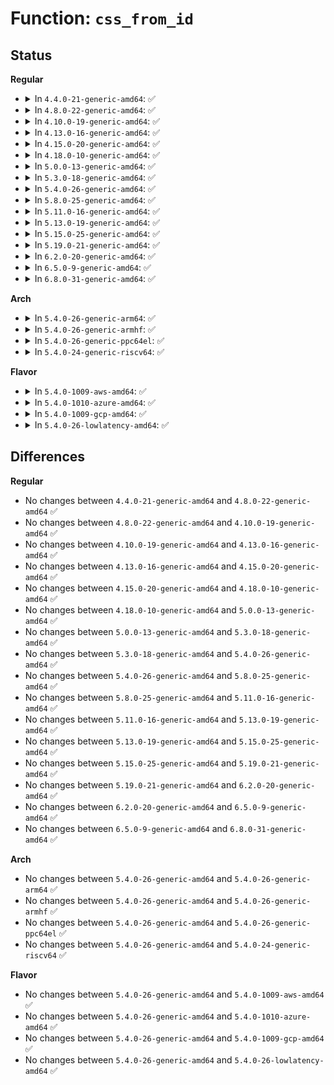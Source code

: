 # Function: <code>css_from_id</code>

## Status
<b>Regular</b>
<ul>
<li>
<details>
<summary>In <code>4.4.0-21-generic-amd64</code>: ✅</summary>

```c
struct cgroup_subsys_state * css_from_id(int id, struct cgroup_subsys * ss)
```

```json
{
  "name": "css_from_id",
  "collision_type": "Unique Global",
  "inline_type": "No",
  "funcs": [
    {
      "addr": 18446744071579998688,
      "name": "css_from_id",
      "external": true,
      "loc": "kernel/cgroup.c:5950",
      "file": "kernel/cgroup.c",
      "inline": "seen, unknown",
      "caller_inline": [],
      "caller_func": [
        "mm/memcontrol.c:mem_cgroup_try_charge",
        "mm/memcontrol.c:mem_cgroup_uncharge_swap",
        "fs/fs-writeback.c:inode_switch_wbs"
      ]
    }
  ],
  "symbols": [
    {
      "addr": 18446744071579998688,
      "name": "css_from_id",
      "section": ".text",
      "bind": "STB_GLOBAL",
      "size": 68
    }
  ]
}
```
</details>
</li>
<li>
<details>
<summary>In <code>4.8.0-22-generic-amd64</code>: ✅</summary>

```c
struct cgroup_subsys_state * css_from_id(int id, struct cgroup_subsys * ss)
```

```json
{
  "name": "css_from_id",
  "collision_type": "Unique Global",
  "inline_type": "No",
  "funcs": [
    {
      "addr": 18446744071580030672,
      "name": "css_from_id",
      "external": true,
      "loc": "kernel/cgroup.c:6190",
      "file": "kernel/cgroup.c",
      "inline": "seen, unknown",
      "caller_inline": [],
      "caller_func": [
        "fs/fs-writeback.c:inode_switch_wbs"
      ]
    }
  ],
  "symbols": [
    {
      "addr": 18446744071580030672,
      "name": "css_from_id",
      "section": ".text",
      "bind": "STB_GLOBAL",
      "size": 59
    }
  ]
}
```
</details>
</li>
<li>
<details>
<summary>In <code>4.10.0-19-generic-amd64</code>: ✅</summary>

```c
struct cgroup_subsys_state * css_from_id(int id, struct cgroup_subsys * ss)
```

```json
{
  "name": "css_from_id",
  "collision_type": "Unique Global",
  "inline_type": "No",
  "funcs": [
    {
      "addr": 18446744071580064848,
      "name": "css_from_id",
      "external": true,
      "loc": "kernel/cgroup.c:6219",
      "file": "kernel/cgroup.c",
      "inline": "seen, unknown",
      "caller_inline": [],
      "caller_func": [
        "fs/fs-writeback.c:inode_switch_wbs"
      ]
    }
  ],
  "symbols": [
    {
      "addr": 18446744071580064848,
      "name": "css_from_id",
      "section": ".text",
      "bind": "STB_GLOBAL",
      "size": 60
    }
  ]
}
```
</details>
</li>
<li>
<details>
<summary>In <code>4.13.0-16-generic-amd64</code>: ✅</summary>

```c
struct cgroup_subsys_state * css_from_id(int id, struct cgroup_subsys * ss)
```

```json
{
  "name": "css_from_id",
  "collision_type": "Unique Global",
  "inline_type": "No",
  "funcs": [
    {
      "addr": 18446744071580060208,
      "name": "css_from_id",
      "external": true,
      "loc": "kernel/cgroup/cgroup.c:5039",
      "file": "kernel/cgroup/cgroup.c",
      "inline": "seen, unknown",
      "caller_inline": [],
      "caller_func": [
        "fs/fs-writeback.c:inode_switch_wbs"
      ]
    }
  ],
  "symbols": [
    {
      "addr": 18446744071580060208,
      "name": "css_from_id",
      "section": ".text",
      "bind": "STB_GLOBAL",
      "size": 29
    }
  ]
}
```
</details>
</li>
<li>
<details>
<summary>In <code>4.15.0-20-generic-amd64</code>: ✅</summary>

```c
struct cgroup_subsys_state * css_from_id(int id, struct cgroup_subsys * ss)
```

```json
{
  "name": "css_from_id",
  "collision_type": "Unique Global",
  "inline_type": "No",
  "funcs": [
    {
      "addr": 18446744071580110976,
      "name": "css_from_id",
      "external": true,
      "loc": "kernel/cgroup/cgroup.c:5706",
      "file": "kernel/cgroup/cgroup.c",
      "inline": "seen, unknown",
      "caller_inline": [],
      "caller_func": [
        "fs/fs-writeback.c:inode_switch_wbs"
      ]
    }
  ],
  "symbols": [
    {
      "addr": 18446744071580110976,
      "name": "css_from_id",
      "section": ".text",
      "bind": "STB_GLOBAL",
      "size": 29
    }
  ]
}
```
</details>
</li>
<li>
<details>
<summary>In <code>4.18.0-10-generic-amd64</code>: ✅</summary>

```c
struct cgroup_subsys_state * css_from_id(int id, struct cgroup_subsys * ss)
```

```json
{
  "name": "css_from_id",
  "collision_type": "Unique Global",
  "inline_type": "No",
  "funcs": [
    {
      "addr": 18446744071580170176,
      "name": "css_from_id",
      "external": true,
      "loc": "kernel/cgroup/cgroup.c:5744",
      "file": "kernel/cgroup/cgroup.c",
      "inline": "seen, unknown",
      "caller_inline": [],
      "caller_func": [
        "fs/fs-writeback.c:inode_switch_wbs"
      ]
    }
  ],
  "symbols": [
    {
      "addr": 18446744071580170176,
      "name": "css_from_id",
      "section": ".text",
      "bind": "STB_GLOBAL",
      "size": 29
    }
  ]
}
```
</details>
</li>
<li>
<details>
<summary>In <code>5.0.0-13-generic-amd64</code>: ✅</summary>

```c
struct cgroup_subsys_state * css_from_id(int id, struct cgroup_subsys * ss)
```

```json
{
  "name": "css_from_id",
  "collision_type": "Unique Global",
  "inline_type": "No",
  "funcs": [
    {
      "addr": 18446744071580218080,
      "name": "css_from_id",
      "external": true,
      "loc": "kernel/cgroup/cgroup.c:5847",
      "file": "kernel/cgroup/cgroup.c",
      "inline": "seen, unknown",
      "caller_inline": [],
      "caller_func": [
        "fs/fs-writeback.c:inode_switch_wbs"
      ]
    }
  ],
  "symbols": [
    {
      "addr": 18446744071580218080,
      "name": "css_from_id",
      "section": ".text",
      "bind": "STB_GLOBAL",
      "size": 29
    }
  ]
}
```
</details>
</li>
<li>
<details>
<summary>In <code>5.3.0-18-generic-amd64</code>: ✅</summary>

```c
struct cgroup_subsys_state * css_from_id(int id, struct cgroup_subsys * ss)
```

```json
{
  "name": "css_from_id",
  "collision_type": "Unique Global",
  "inline_type": "No",
  "funcs": [
    {
      "addr": 18446744071580266464,
      "name": "css_from_id",
      "external": true,
      "loc": "kernel/cgroup/cgroup.c:6224",
      "file": "kernel/cgroup/cgroup.c",
      "inline": "seen, unknown",
      "caller_inline": [],
      "caller_func": [
        "fs/fs-writeback.c:inode_switch_wbs"
      ]
    }
  ],
  "symbols": [
    {
      "addr": 18446744071580266464,
      "name": "css_from_id",
      "section": ".text",
      "bind": "STB_GLOBAL",
      "size": 29
    }
  ]
}
```
</details>
</li>
<li>
<details>
<summary>In <code>5.4.0-26-generic-amd64</code>: ✅</summary>

```c
struct cgroup_subsys_state * css_from_id(int id, struct cgroup_subsys * ss)
```

```json
{
  "name": "css_from_id",
  "collision_type": "Unique Global",
  "inline_type": "No",
  "funcs": [
    {
      "addr": 18446744071580314768,
      "name": "css_from_id",
      "external": true,
      "loc": "kernel/cgroup/cgroup.c:6239",
      "file": "kernel/cgroup/cgroup.c",
      "inline": "seen, unknown",
      "caller_inline": [],
      "caller_func": [
        "fs/fs-writeback.c:cgroup_writeback_by_id",
        "fs/fs-writeback.c:inode_switch_wbs"
      ]
    }
  ],
  "symbols": [
    {
      "addr": 18446744071580314768,
      "name": "css_from_id",
      "section": ".text",
      "bind": "STB_GLOBAL",
      "size": 29
    }
  ]
}
```
</details>
</li>
<li>
<details>
<summary>In <code>5.8.0-25-generic-amd64</code>: ✅</summary>

```c
struct cgroup_subsys_state * css_from_id(int id, struct cgroup_subsys * ss)
```

```json
{
  "name": "css_from_id",
  "collision_type": "Unique Global",
  "inline_type": "No",
  "funcs": [
    {
      "addr": 18446744071580386208,
      "name": "css_from_id",
      "external": true,
      "loc": "kernel/cgroup/cgroup.c:6309",
      "file": "kernel/cgroup/cgroup.c",
      "inline": "seen, unknown",
      "caller_inline": [],
      "caller_func": [
        "fs/fs-writeback.c:cgroup_writeback_by_id",
        "fs/fs-writeback.c:inode_switch_wbs"
      ]
    }
  ],
  "symbols": [
    {
      "addr": 18446744071580386208,
      "name": "css_from_id",
      "section": ".text",
      "bind": "STB_GLOBAL",
      "size": 29
    }
  ]
}
```
</details>
</li>
<li>
<details>
<summary>In <code>5.11.0-16-generic-amd64</code>: ✅</summary>

```c
struct cgroup_subsys_state * css_from_id(int id, struct cgroup_subsys * ss)
```

```json
{
  "name": "css_from_id",
  "collision_type": "Unique Global",
  "inline_type": "No",
  "funcs": [
    {
      "addr": 18446744071580373216,
      "name": "css_from_id",
      "external": true,
      "loc": "kernel/cgroup/cgroup.c:6301",
      "file": "kernel/cgroup/cgroup.c",
      "inline": "seen, unknown",
      "caller_inline": [],
      "caller_func": [
        "fs/fs-writeback.c:cgroup_writeback_by_id",
        "fs/fs-writeback.c:inode_switch_wbs"
      ]
    }
  ],
  "symbols": [
    {
      "addr": 18446744071580373216,
      "name": "css_from_id",
      "section": ".text",
      "bind": "STB_GLOBAL",
      "size": 29
    }
  ]
}
```
</details>
</li>
<li>
<details>
<summary>In <code>5.13.0-19-generic-amd64</code>: ✅</summary>

```c
struct cgroup_subsys_state * css_from_id(int id, struct cgroup_subsys * ss)
```

```json
{
  "name": "css_from_id",
  "collision_type": "Unique Global",
  "inline_type": "No",
  "funcs": [
    {
      "addr": 18446744071580376096,
      "name": "css_from_id",
      "external": true,
      "loc": "kernel/cgroup/cgroup.c:6279",
      "file": "kernel/cgroup/cgroup.c",
      "inline": "seen, unknown",
      "caller_inline": [],
      "caller_func": [
        "fs/fs-writeback.c:cgroup_writeback_by_id",
        "fs/fs-writeback.c:inode_switch_wbs"
      ]
    }
  ],
  "symbols": [
    {
      "addr": 18446744071580376096,
      "name": "css_from_id",
      "section": ".text",
      "bind": "STB_GLOBAL",
      "size": 29
    }
  ]
}
```
</details>
</li>
<li>
<details>
<summary>In <code>5.15.0-25-generic-amd64</code>: ✅</summary>

```c
struct cgroup_subsys_state * css_from_id(int id, struct cgroup_subsys * ss)
```

```json
{
  "name": "css_from_id",
  "collision_type": "Unique Global",
  "inline_type": "No",
  "funcs": [
    {
      "addr": 18446744071580537360,
      "name": "css_from_id",
      "external": true,
      "loc": "kernel/cgroup/cgroup.c:6525",
      "file": "kernel/cgroup/cgroup.c",
      "inline": "seen, unknown",
      "caller_inline": [],
      "caller_func": [
        "fs/fs-writeback.c:cgroup_writeback_by_id",
        "fs/fs-writeback.c:inode_switch_wbs"
      ]
    }
  ],
  "symbols": [
    {
      "addr": 18446744071580537360,
      "name": "css_from_id",
      "section": ".text",
      "bind": "STB_GLOBAL",
      "size": 29
    }
  ]
}
```
</details>
</li>
<li>
<details>
<summary>In <code>5.19.0-21-generic-amd64</code>: ✅</summary>

```c
struct cgroup_subsys_state * css_from_id(int id, struct cgroup_subsys * ss)
```

```json
{
  "name": "css_from_id",
  "collision_type": "Unique Global",
  "inline_type": "No",
  "funcs": [
    {
      "addr": 18446744071580734784,
      "name": "css_from_id",
      "external": true,
      "loc": "kernel/cgroup/cgroup.c:6555",
      "file": "kernel/cgroup/cgroup.c",
      "inline": "seen, unknown",
      "caller_inline": [],
      "caller_func": [
        "fs/fs-writeback.c:cgroup_writeback_by_id",
        "fs/fs-writeback.c:inode_switch_wbs"
      ]
    }
  ],
  "symbols": [
    {
      "addr": 18446744071580734784,
      "name": "css_from_id",
      "section": ".text",
      "bind": "STB_GLOBAL",
      "size": 37
    }
  ]
}
```
</details>
</li>
<li>
<details>
<summary>In <code>6.2.0-20-generic-amd64</code>: ✅</summary>

```c
struct cgroup_subsys_state * css_from_id(int id, struct cgroup_subsys * ss)
```

```json
{
  "name": "css_from_id",
  "collision_type": "Unique Global",
  "inline_type": "No",
  "funcs": [
    {
      "addr": 18446744071581010752,
      "name": "css_from_id",
      "external": true,
      "loc": "kernel/cgroup/cgroup.c:6801",
      "file": "kernel/cgroup/cgroup.c",
      "inline": "seen, unknown",
      "caller_inline": [],
      "caller_func": [
        "fs/fs-writeback.c:cgroup_writeback_by_id",
        "fs/fs-writeback.c:inode_switch_wbs"
      ]
    }
  ],
  "symbols": [
    {
      "addr": 18446744071581010752,
      "name": "css_from_id",
      "section": ".text",
      "bind": "STB_GLOBAL",
      "size": 37
    }
  ]
}
```
</details>
</li>
<li>
<details>
<summary>In <code>6.5.0-9-generic-amd64</code>: ✅</summary>

```c
struct cgroup_subsys_state * css_from_id(int id, struct cgroup_subsys * ss)
```

```json
{
  "name": "css_from_id",
  "collision_type": "Unique Global",
  "inline_type": "No",
  "funcs": [
    {
      "addr": 18446744071581099136,
      "name": "css_from_id",
      "external": true,
      "loc": "kernel/cgroup/cgroup.c:6784",
      "file": "kernel/cgroup/cgroup.c",
      "inline": "seen, unknown",
      "caller_inline": [],
      "caller_func": [
        "fs/fs-writeback.c:cgroup_writeback_by_id",
        "fs/fs-writeback.c:inode_switch_wbs"
      ]
    }
  ],
  "symbols": [
    {
      "addr": 18446744071581099136,
      "name": "css_from_id",
      "section": ".text",
      "bind": "STB_GLOBAL",
      "size": 37
    }
  ]
}
```
</details>
</li>
<li>
<details>
<summary>In <code>6.8.0-31-generic-amd64</code>: ✅</summary>

```c
struct cgroup_subsys_state * css_from_id(int id, struct cgroup_subsys * ss)
```

```json
{
  "name": "css_from_id",
  "collision_type": "Unique Global",
  "inline_type": "No",
  "funcs": [
    {
      "addr": 18446744071581196560,
      "name": "css_from_id",
      "external": true,
      "loc": "kernel/cgroup/cgroup.c:6825",
      "file": "kernel/cgroup/cgroup.c",
      "inline": "seen, unknown",
      "caller_inline": [],
      "caller_func": [
        "fs/fs-writeback.c:cgroup_writeback_by_id",
        "fs/fs-writeback.c:inode_switch_wbs"
      ]
    }
  ],
  "symbols": [
    {
      "addr": 18446744071581196560,
      "name": "css_from_id",
      "section": ".text",
      "bind": "STB_GLOBAL",
      "size": 37
    }
  ]
}
```
</details>
</li>
</ul>
<b>Arch</b>
<ul>
<li>
<details>
<summary>In <code>5.4.0-26-generic-arm64</code>: ✅</summary>

```c
struct cgroup_subsys_state * css_from_id(int id, struct cgroup_subsys * ss)
```

```json
{
  "name": "css_from_id",
  "collision_type": "Unique Global",
  "inline_type": "No",
  "funcs": [
    {
      "addr": 18446603336491567792,
      "name": "css_from_id",
      "external": true,
      "loc": "kernel/cgroup/cgroup.c:6239",
      "file": "kernel/cgroup/cgroup.c",
      "inline": "seen, unknown",
      "caller_inline": [],
      "caller_func": [
        "fs/fs-writeback.c:cgroup_writeback_by_id",
        "fs/fs-writeback.c:inode_switch_wbs"
      ]
    }
  ],
  "symbols": [
    {
      "addr": 18446603336491567792,
      "name": "css_from_id",
      "section": ".text",
      "bind": "STB_GLOBAL",
      "size": 52
    }
  ]
}
```
</details>
</li>
<li>
<details>
<summary>In <code>5.4.0-26-generic-armhf</code>: ✅</summary>

```c
struct cgroup_subsys_state * css_from_id(int id, struct cgroup_subsys * ss)
```

```json
{
  "name": "css_from_id",
  "collision_type": "Unique Global",
  "inline_type": "No",
  "funcs": [
    {
      "addr": 3225532196,
      "name": "css_from_id",
      "external": true,
      "loc": "kernel/cgroup/cgroup.c:6239",
      "file": "kernel/cgroup/cgroup.c",
      "inline": "seen, unknown",
      "caller_inline": [],
      "caller_func": [
        "fs/fs-writeback.c:cgroup_writeback_by_id",
        "fs/fs-writeback.c:inode_switch_wbs"
      ]
    }
  ],
  "symbols": [
    {
      "addr": 3225532196,
      "name": "css_from_id",
      "section": ".text",
      "bind": "STB_GLOBAL",
      "size": 40
    }
  ]
}
```
</details>
</li>
<li>
<details>
<summary>In <code>5.4.0-26-generic-ppc64el</code>: ✅</summary>

```c
struct cgroup_subsys_state * css_from_id(int id, struct cgroup_subsys * ss)
```

```json
{
  "name": "css_from_id",
  "collision_type": "Unique Global",
  "inline_type": "No",
  "funcs": [
    {
      "addr": 13835058055284547040,
      "name": "css_from_id",
      "external": true,
      "loc": "kernel/cgroup/cgroup.c:6239",
      "file": "kernel/cgroup/cgroup.c",
      "inline": "seen, unknown",
      "caller_inline": [],
      "caller_func": [
        "fs/fs-writeback.c:cgroup_writeback_by_id",
        "fs/fs-writeback.c:inode_switch_wbs"
      ]
    }
  ],
  "symbols": [
    {
      "addr": 13835058055284547040,
      "name": "css_from_id",
      "section": ".text",
      "bind": "STB_GLOBAL",
      "size": 64
    }
  ]
}
```
</details>
</li>
<li>
<details>
<summary>In <code>5.4.0-24-generic-riscv64</code>: ✅</summary>

```c
struct cgroup_subsys_state * css_from_id(int id, struct cgroup_subsys * ss)
```

```json
{
  "name": "css_from_id",
  "collision_type": "Unique Global",
  "inline_type": "No",
  "funcs": [
    {
      "addr": 18446743936271981190,
      "name": "css_from_id",
      "external": true,
      "loc": "kernel/cgroup/cgroup.c:6239",
      "file": "kernel/cgroup/cgroup.c",
      "inline": "seen, unknown",
      "caller_inline": [],
      "caller_func": [
        "fs/fs-writeback.c:cgroup_writeback_by_id",
        "fs/fs-writeback.c:inode_switch_wbs"
      ]
    }
  ],
  "symbols": [
    {
      "addr": 18446743936271981190,
      "name": "css_from_id",
      "section": ".text",
      "bind": "STB_GLOBAL",
      "size": 52
    }
  ]
}
```
</details>
</li>
</ul>
<b>Flavor</b>
<ul>
<li>
<details>
<summary>In <code>5.4.0-1009-aws-amd64</code>: ✅</summary>

```c
struct cgroup_subsys_state * css_from_id(int id, struct cgroup_subsys * ss)
```

```json
{
  "name": "css_from_id",
  "collision_type": "Unique Global",
  "inline_type": "No",
  "funcs": [
    {
      "addr": 18446744071580283568,
      "name": "css_from_id",
      "external": true,
      "loc": "kernel/cgroup/cgroup.c:6239",
      "file": "kernel/cgroup/cgroup.c",
      "inline": "seen, unknown",
      "caller_inline": [],
      "caller_func": [
        "fs/fs-writeback.c:cgroup_writeback_by_id",
        "fs/fs-writeback.c:inode_switch_wbs"
      ]
    }
  ],
  "symbols": [
    {
      "addr": 18446744071580283568,
      "name": "css_from_id",
      "section": ".text",
      "bind": "STB_GLOBAL",
      "size": 29
    }
  ]
}
```
</details>
</li>
<li>
<details>
<summary>In <code>5.4.0-1010-azure-amd64</code>: ✅</summary>

```c
struct cgroup_subsys_state * css_from_id(int id, struct cgroup_subsys * ss)
```

```json
{
  "name": "css_from_id",
  "collision_type": "Unique Global",
  "inline_type": "No",
  "funcs": [
    {
      "addr": 18446744071580230976,
      "name": "css_from_id",
      "external": true,
      "loc": "kernel/cgroup/cgroup.c:6239",
      "file": "kernel/cgroup/cgroup.c",
      "inline": "seen, unknown",
      "caller_inline": [],
      "caller_func": [
        "fs/fs-writeback.c:cgroup_writeback_by_id",
        "fs/fs-writeback.c:inode_switch_wbs"
      ]
    }
  ],
  "symbols": [
    {
      "addr": 18446744071580230976,
      "name": "css_from_id",
      "section": ".text",
      "bind": "STB_GLOBAL",
      "size": 29
    }
  ]
}
```
</details>
</li>
<li>
<details>
<summary>In <code>5.4.0-1009-gcp-amd64</code>: ✅</summary>

```c
struct cgroup_subsys_state * css_from_id(int id, struct cgroup_subsys * ss)
```

```json
{
  "name": "css_from_id",
  "collision_type": "Unique Global",
  "inline_type": "No",
  "funcs": [
    {
      "addr": 18446744071580274816,
      "name": "css_from_id",
      "external": true,
      "loc": "kernel/cgroup/cgroup.c:6239",
      "file": "kernel/cgroup/cgroup.c",
      "inline": "seen, unknown",
      "caller_inline": [],
      "caller_func": [
        "fs/fs-writeback.c:cgroup_writeback_by_id",
        "fs/fs-writeback.c:inode_switch_wbs"
      ]
    }
  ],
  "symbols": [
    {
      "addr": 18446744071580274816,
      "name": "css_from_id",
      "section": ".text",
      "bind": "STB_GLOBAL",
      "size": 29
    }
  ]
}
```
</details>
</li>
<li>
<details>
<summary>In <code>5.4.0-26-lowlatency-amd64</code>: ✅</summary>

```c
struct cgroup_subsys_state * css_from_id(int id, struct cgroup_subsys * ss)
```

```json
{
  "name": "css_from_id",
  "collision_type": "Unique Global",
  "inline_type": "No",
  "funcs": [
    {
      "addr": 18446744071580328400,
      "name": "css_from_id",
      "external": true,
      "loc": "kernel/cgroup/cgroup.c:6239",
      "file": "kernel/cgroup/cgroup.c",
      "inline": "seen, unknown",
      "caller_inline": [],
      "caller_func": [
        "fs/fs-writeback.c:cgroup_writeback_by_id",
        "fs/fs-writeback.c:inode_switch_wbs"
      ]
    }
  ],
  "symbols": [
    {
      "addr": 18446744071580328400,
      "name": "css_from_id",
      "section": ".text",
      "bind": "STB_GLOBAL",
      "size": 29
    }
  ]
}
```
</details>
</li>
</ul>

## Differences
<b>Regular</b>
<ul>
<li>
No changes between <code>4.4.0-21-generic-amd64</code> and <code>4.8.0-22-generic-amd64</code> ✅
</li>
<li>
No changes between <code>4.8.0-22-generic-amd64</code> and <code>4.10.0-19-generic-amd64</code> ✅
</li>
<li>
No changes between <code>4.10.0-19-generic-amd64</code> and <code>4.13.0-16-generic-amd64</code> ✅
</li>
<li>
No changes between <code>4.13.0-16-generic-amd64</code> and <code>4.15.0-20-generic-amd64</code> ✅
</li>
<li>
No changes between <code>4.15.0-20-generic-amd64</code> and <code>4.18.0-10-generic-amd64</code> ✅
</li>
<li>
No changes between <code>4.18.0-10-generic-amd64</code> and <code>5.0.0-13-generic-amd64</code> ✅
</li>
<li>
No changes between <code>5.0.0-13-generic-amd64</code> and <code>5.3.0-18-generic-amd64</code> ✅
</li>
<li>
No changes between <code>5.3.0-18-generic-amd64</code> and <code>5.4.0-26-generic-amd64</code> ✅
</li>
<li>
No changes between <code>5.4.0-26-generic-amd64</code> and <code>5.8.0-25-generic-amd64</code> ✅
</li>
<li>
No changes between <code>5.8.0-25-generic-amd64</code> and <code>5.11.0-16-generic-amd64</code> ✅
</li>
<li>
No changes between <code>5.11.0-16-generic-amd64</code> and <code>5.13.0-19-generic-amd64</code> ✅
</li>
<li>
No changes between <code>5.13.0-19-generic-amd64</code> and <code>5.15.0-25-generic-amd64</code> ✅
</li>
<li>
No changes between <code>5.15.0-25-generic-amd64</code> and <code>5.19.0-21-generic-amd64</code> ✅
</li>
<li>
No changes between <code>5.19.0-21-generic-amd64</code> and <code>6.2.0-20-generic-amd64</code> ✅
</li>
<li>
No changes between <code>6.2.0-20-generic-amd64</code> and <code>6.5.0-9-generic-amd64</code> ✅
</li>
<li>
No changes between <code>6.5.0-9-generic-amd64</code> and <code>6.8.0-31-generic-amd64</code> ✅
</li>
</ul>
<b>Arch</b>
<ul>
<li>
No changes between <code>5.4.0-26-generic-amd64</code> and <code>5.4.0-26-generic-arm64</code> ✅
</li>
<li>
No changes between <code>5.4.0-26-generic-amd64</code> and <code>5.4.0-26-generic-armhf</code> ✅
</li>
<li>
No changes between <code>5.4.0-26-generic-amd64</code> and <code>5.4.0-26-generic-ppc64el</code> ✅
</li>
<li>
No changes between <code>5.4.0-26-generic-amd64</code> and <code>5.4.0-24-generic-riscv64</code> ✅
</li>
</ul>
<b>Flavor</b>
<ul>
<li>
No changes between <code>5.4.0-26-generic-amd64</code> and <code>5.4.0-1009-aws-amd64</code> ✅
</li>
<li>
No changes between <code>5.4.0-26-generic-amd64</code> and <code>5.4.0-1010-azure-amd64</code> ✅
</li>
<li>
No changes between <code>5.4.0-26-generic-amd64</code> and <code>5.4.0-1009-gcp-amd64</code> ✅
</li>
<li>
No changes between <code>5.4.0-26-generic-amd64</code> and <code>5.4.0-26-lowlatency-amd64</code> ✅
</li>
</ul>
